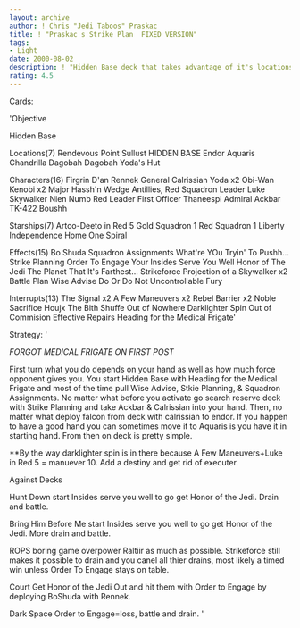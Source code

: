 ```yaml
---
layout: archive
author: ! Chris "Jedi Taboos" Praskac
title: ! "Praskac s Strike Plan  FIXED VERSION"
tags:
- Light
date: 2000-08-02
description: ! "Hidden Base deck that takes advantage of it's locations, forgot STARTING INTERRUPT"
rating: 4.5
---
```

Cards: 

'Objective

Hidden Base

Locations(7)
Rendevous Point
Sullust HIDDEN BASE
Endor
Aquaris
Chandrilla
Dagobah
Dagobah Yoda's Hut

Characters(16)
Firgrin D'an
Rennek
General Calrissian
Yoda x2
Obi-Wan Kenobi x2
Major Hassh'n
Wedge Antillies, Red Squadron Leader
Luke Skywalker
Nien Numb
Red Leader
First Officer Thaneespi
Admiral Ackbar
TK-422
Boushh

Starships(7)
Artoo-Deeto in Red 5
Gold Squadron 1
Red Squadron 1
Liberty
Independence
Home One
Spiral

Effects(15)
Bo Shuda
Squadron Assignments
What're YOu Tryin' To Pushh...
Strike Planning
Order To Engage
Your Insides Serve You Well
Honor of The Jedi
The Planet That It's Farthest...
Strikeforce
Projection of a Skywalker x2
Battle Plan
Wise Advise
Do Or Do Not
Uncontrollable Fury

Interrupts(13)
The Signal x2
A Few Maneuvers x2
Rebel Barrier x2
Noble Sacrifice
Houjx
The Bith Shuffe
Out of Nowhere
Darklighter Spin
Out of Commision
Effective Repairs
Heading for the Medical Frigate'

Strategy: '

*FORGOT MEDICAL FRIGATE ON FIRST POST*

First turn what you do depends on your hand as well as how much force opponent gives you. You start Hidden Base with Heading for the Medical Frigate and most of the time pull Wise Advise, Stkie Planning, & Squadron Assignments. No matter what before you activate go search reserve deck with Strike Planning and take Ackbar & Calrissian into your hand. Then, no matter what deploy falcon from deck with calrissian to endor. If you happen to have a good hand you can sometimes move it to Aquaris is you have it in starting hand. From then on deck is pretty simple.

**By the way darklighter spin is in there because A Few Maneuvers+Luke in Red 5 = manuever 10. Add a destiny and get rid of executer.

Against Decks

Hunt Down start Insides serve you well to go get Honor of the Jedi. Drain and battle.

Bring Him Before Me start Insides serve you well to go get Honor of the Jedi. More drain and battle.

ROPS boring game overpower Raltiir as much as possible. Strikeforce still makes it possible to drain and you canel all thier drains, most likely a timed win unless Order To Engage stays on table.

Court Get Honor of the Jedi Out and hit them with Order to Engage by deploying BoShuda with Rennek.

Dark Space Order to Engage=loss, battle and drain.
'
